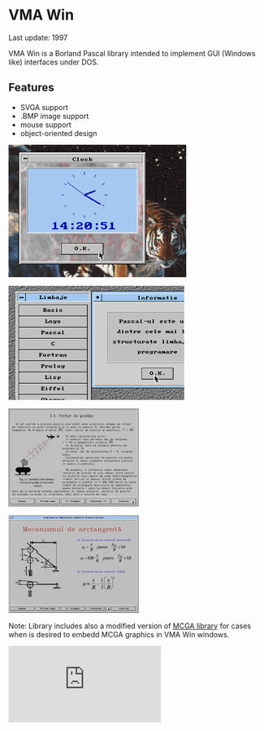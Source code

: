 VMA Win
=======

Last update: 1997

VMA Win is a Borland Pascal library intended to implement GUI (Windows like) interfaces under DOS.

Features
--------

- SVGA support
- .BMP image support
- mouse support
- object-oriented design

![](img/vmawin1.png)

![](img/vmawin2.png)

![](img/fizica.png)

![](img/mecano.png)


Note: Library includes also a modified version of [MCGA library](https://github.com/mveteanu/MCGA) for cases when is desired to embedd MCGA graphics in VMA Win windows.

![Analytics](https://ga-beacon.appspot.com/UA-2402433-6/beacon.en.html)
